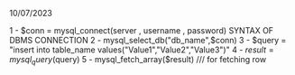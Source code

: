 10/07/2023

1 -  $conn  =  mysql_connect(server , username , password)       SYNTAX OF DBMS CONNECTION
2 -  mysql_select_db("db_name",$conn)
3 -  $query = "insert into table_name values("Value1","Value2","Value3")"
4 -  $result = mysql_query($query)
5 -  mysql_fetch_array($result)  /// for fetching row